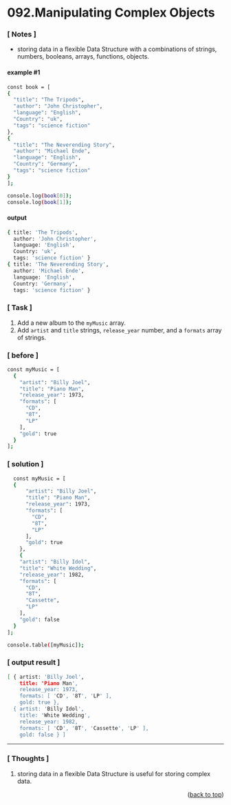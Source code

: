 <a name="topage"></a>

# 092.Manipulating Complex Objects

### [ Notes ]
  * storing data in a flexible Data Structure with  a combinations of strings, numbers, booleans, arrays, functions, objects.

#### example #1

```sh
const book = [
{
  "title": "The Tripods",
  "author": "John Christopher",
  "language": "English",
  "Country": "uk",
  "tags": "science fiction"
},
{
  "title": "The Neverending Story",
  "author": "Michael Ende",
  "language": "English",
  "Country": "Germany",
  "tags": "science fiction"
}
];

console.log(book[0]);
console.log(book[1]);
```

#### output
```sh
{ title: 'The Tripods',
  author: 'John Christopher',
  language: 'English',
  Country: 'uk',
  tags: 'science fiction' }
{ title: 'The Neverending Story',
  author: 'Michael Ende',
  language: 'English',
  Country: 'Germany',
  tags: 'science fiction' }
```

### [ Task ]
  1. Add a new album to the `myMusic` array.
  2. Add `artist` and `title` strings, `release_year` number, and a `formats` array of strings.

### [ before ]

```sh
const myMusic = [
  {
    "artist": "Billy Joel",
    "title": "Piano Man",
    "release_year": 1973,
    "formats": [
      "CD",
      "8T",
      "LP"
    ],
    "gold": true
  }
];
```

### [ solution ]

```sh
  const myMusic = [
  {
      "artist": "Billy Joel",
      "title": "Piano Man",
      "release_year": 1973,
      "formats": [
        "CD",
        "8T",
        "LP"
      ],
      "gold": true
    },
    {
    "artist": "Billy Idol",
    "title": "White Wedding",
    "release_year": 1982,
    "formats": [
      "CD",
      "8T",
      "Cassette",
      "LP"
    ],
    "gold": false
  }
];

console.table([myMusic]);
```

### [ output result ]

```sh
[ { artist: 'Billy Joel',
    title: 'Piano Man',
    release_year: 1973,
    formats: [ 'CD', '8T', 'LP' ],
    gold: true },
  { artist: 'Billy Idol',
    title: 'White Wedding',
    release_year: 1982,
    formats: [ 'CD', '8T', 'Cassette', 'LP' ],
    gold: false } ]
```

-----

### [ Thoughts ]

  1. storing data in a flexible Data Structure is useful for storing complex data.
  

<p align="right">(<a href="#topage">back to top</a>)</p>
<br/>
<br/>
